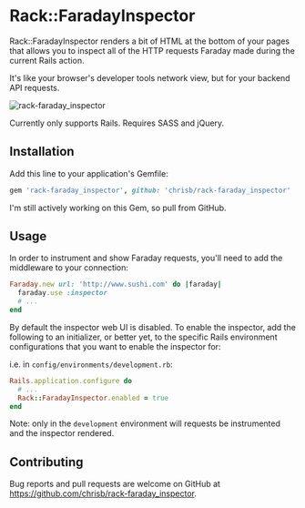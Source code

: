 # Rack::FaradayInspector

Rack::FaradayInspector renders a bit of HTML at the bottom of your pages that allows you to inspect all of the HTTP requests Faraday made during the current Rails action.

It's like your browser's developer tools network view, but for your backend API requests.

![rack-faraday_inspector](https://cloud.githubusercontent.com/assets/29424/13030496/029e5f7a-d262-11e5-886c-1b8e3b8a6260.gif)

Currently only supports Rails. Requires SASS and jQuery.

## Installation

Add this line to your application's Gemfile:

```ruby
gem 'rack-faraday_inspector', github: 'chrisb/rack-faraday_inspector'
```

I'm still actively working on this Gem, so pull from GitHub.

## Usage

In order to instrument and show Faraday requests, you'll need to add the middleware to your connection:

```ruby
Faraday.new url: 'http://www.sushi.com' do |faraday|
  faraday.use :inspector
  # ...
end
```

By default the inspector web UI is disabled. To enable the inspector, add the following to an initializer, or better yet, to the specific Rails environment configurations that you want to enable the inspector for:

i.e. in `config/environments/development.rb`:

```ruby
Rails.application.configure do
  # ...
  Rack::FaradayInspector.enabled = true
end
```

Note: only in the `development` environment will requests be instrumented and the inspector rendered.

## Contributing

Bug reports and pull requests are welcome on GitHub at https://github.com/chrisb/rack-faraday_inspector.
